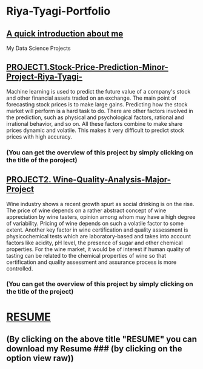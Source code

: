 # Riya-Tyagi-Portfolio


## [A quick introduction about me](https://github.com/riyatyagi2017/riyatyagi2017)






My Data Science Projects

## [PROJECT1.Stock-Price-Prediction-Minor-Project-Riya-Tyagi-](https://github.com/riyatyagi2017/Stock-Price-Prediction-Minor-Project-Riya-Tyagi-)
Machine learning is used to predict the future value of a company's stock and other financial assets traded on an exchange. The main point of forecasting stock prices is to make large gains. Predicting how the stock market will perform is a hard task to do. There are other factors involved in the prediction, such as physical and psychological factors, rational and irrational behavior, and so on. All these factors combine to make share prices dynamic and volatile. This makes it very difficult to predict stock prices with high accuracy.

### (You can get the overview of this project by simply clicking on the title of the poroject)



## [PROJECT2. Wine-Quality-Analysis-Major-Project](https://github.com/riyatyagi2017/Wine-Quality-Analysis-Major-Project)
Wine industry shows a recent growth spurt as social drinking is on the rise. The price of wine depends on a rather abstract concept of wine appreciation by wine tasters, opinion among whom may have a high degree of variability. Pricing of wine depends on such a volatile factor to some extent. Another key factor in wine certification and quality assessment is physicochemical tests which are laboratory-based and takes into account factors like acidity, pH level, the presence of sugar and other chemical properties. For the wine market, it would be of interest if human quality of tasting can be related to the chemical properties of wine so that certification and quality assessment and assurance process is more controlled.

### (You can get the overview of this project by simply clicking on the title of the project)


# [RESUME](https://github.com/riyatyagi2017/Riya-Tyagi-Portfolio/blob/main/Riya%20Tyagi_M.Sc%20Data%20Science_2021-23_AUR.doc)
## (By clicking on the above title "RESUME" you can download my Resume ### (by clicking on the option view raw))
